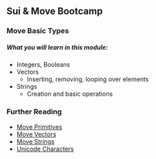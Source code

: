 ## Sui & Move Bootcamp

### Move Basic Types

##### What you will learn in this module:


- Integers, Booleans
- Vectors
  - Inserting, removing, looping over elements
- Strings
  - Creation and basic operations


### Further Reading

- [Move Primitives](https://move-book.com/move-basics/primitive-types.html)
- [Move Vectors](https://move-book.com/move-basics/vector.html)
- [Move Strings](https://move-book.com/move-basics/string.html)
- [Unicode Characters](https://en.wikipedia.org/wiki/List_of_Unicode_characters)
